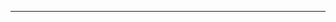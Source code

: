 <!--
CO_OP_TRANSLATOR_METADATA:
{
  "original_hash": "685f55cb07de19b52a30ce6e8b6d889e",
  "translation_date": "2025-08-28T21:12:54+00:00",
  "source_file": "03-CoreGenerativeAITechniques/README.md",
  "language_code": "en"
}
-->


---

